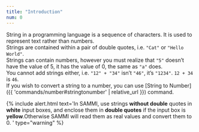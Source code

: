 ```yaml
---
title: "Introduction"
num: 0
---
```


String in a programming language is a sequence of characters. It is used to represent text rather than numbers.\
Strings are contained within a pair of double quotes, i.e. `"Cat"` or `"Hello World"`.\
Strings can contain numbers, however you must realize that `"5"` doesn’t have the value of 5, it has the value of 0, the same as `"a"` does.\
You cannot add strings either, i.e. `"12" + "34"` isn’t `"46"`, it’s `"1234"`. `12 + 34` is `46`.\
If you wish to convert a string to a number, you can use [String to Number]({{ 'commands/number#stringtonumber' | relative_url }}) command.

{% include alert.html text='In SAMMI, use strings <b>without double</b> quotes in  <b>white</b> input boxes, and enclose them in  <b>double quotes</b> if the input box is  <b>yellow</b>.Otherwise SAMMI will read them as real values and convert them to 0. ' type="warning" %}











